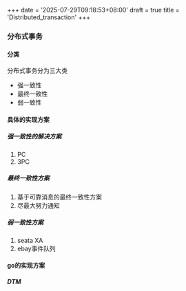 +++
date = '2025-07-29T09:18:53+08:00'
draft = true
title = 'Distributed_transaction'
+++
### 分布式事务
#### 分类
分布式事务分为三大类
* 强一致性
* 最终一致性
* 弱一致性
#### 具体的实现方案
##### 强一致性的解决方案
1. PC
2. 3PC
##### 最终一致性方案
1. 基于可靠消息的最终一致性方案
2. 尽最大努力通知
##### 弱一致性方案
1. seata XA
2. ebay事件队列
#### go的实现方案
##### DTM
